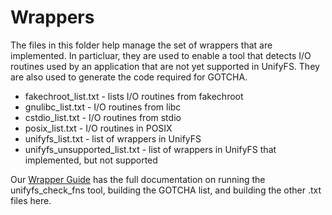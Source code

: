 # Wrappers

The files in this folder help manage the set of wrappers that are implemented.
In particluar, they are used to enable a tool that
detects I/O routines used by an application that are not yet supported in UnifyFS.
They are also used to generate the code required for GOTCHA.

- fakechroot_list.txt - lists I/O routines from fakechroot
- gnulibc_list.txt - I/O routines from libc
- cstdio_list.txt - I/O routines from stdio
- posix_list.txt - I/O routines in POSIX
- unifyfs_list.txt - list of wrappers in UnifyFS
- unifyfs_unsupported_list.txt - list of wrappers in UnifyFS that implemented, but not supported

Our [Wrapper Guide](https://unifyfs.readthedocs.io/en/dev/wrappers.html)
has the full documentation on running the unifyfs_check_fns tool, building the
GOTCHA list, and building the other .txt files here.
